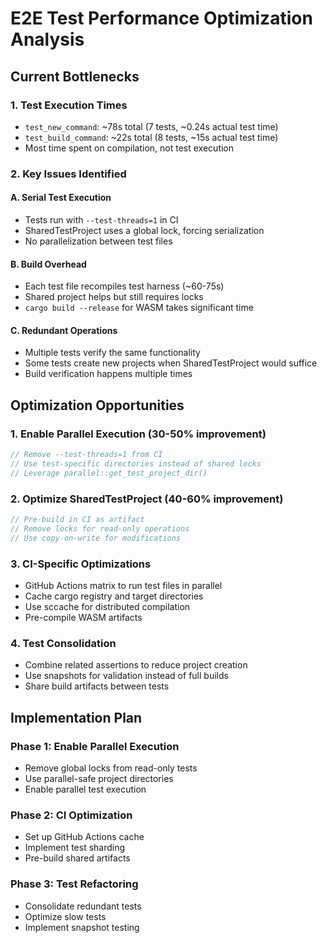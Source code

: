 # E2E Test Performance Optimization Analysis

## Current Bottlenecks

### 1. **Test Execution Times**
- `test_new_command`: ~78s total (7 tests, ~0.24s actual test time)
- `test_build_command`: ~22s total (8 tests, ~15s actual test time)
- Most time spent on compilation, not test execution

### 2. **Key Issues Identified**

#### A. Serial Test Execution
- Tests run with `--test-threads=1` in CI
- SharedTestProject uses a global lock, forcing serialization
- No parallelization between test files

#### B. Build Overhead
- Each test file recompiles test harness (~60-75s)
- Shared project helps but still requires locks
- `cargo build --release` for WASM takes significant time

#### C. Redundant Operations
- Multiple tests verify the same functionality
- Some tests create new projects when SharedTestProject would suffice
- Build verification happens multiple times

## Optimization Opportunities

### 1. **Enable Parallel Execution** (30-50% improvement)
```rust
// Remove --test-threads=1 from CI
// Use test-specific directories instead of shared locks
// Leverage parallel::get_test_project_dir()
```

### 2. **Optimize SharedTestProject** (40-60% improvement)
```rust
// Pre-build in CI as artifact
// Remove locks for read-only operations
// Use copy-on-write for modifications
```

### 3. **CI-Specific Optimizations**
- GitHub Actions matrix to run test files in parallel
- Cache cargo registry and target directories
- Use sccache for distributed compilation
- Pre-compile WASM artifacts

### 4. **Test Consolidation**
- Combine related assertions to reduce project creation
- Use snapshots for validation instead of full builds
- Share build artifacts between tests

## Implementation Plan

### Phase 1: Enable Parallel Execution
- Remove global locks from read-only tests
- Use parallel-safe project directories
- Enable parallel test execution

### Phase 2: CI Optimization
- Set up GitHub Actions cache
- Implement test sharding
- Pre-build shared artifacts

### Phase 3: Test Refactoring
- Consolidate redundant tests
- Optimize slow tests
- Implement snapshot testing